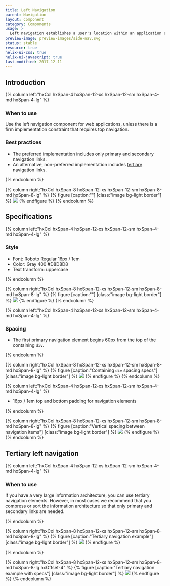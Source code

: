 ```yaml
---
title: Left Navigation
parent: Navigation
layout: component
category: Components
usage: >
  Left navigation establishes a user's location within an application and shows the path forward to accomplish a goal. Consistent navigation patterns increase user confidence and efficiency.
preview-image: preview-images/side-nav.svg
status: stable
resource: true
helix-ui-css: true
helix-ui-javascript: true
last-modified: 2017-12-11
---
```


<section class="static-section" markdown="1">

## Introduction

<div class="hxRow"  markdown="1">
{% column left:"hxCol hxSpan-4 hxSpan-12-xs hxSpan-12-sm hxSpan-4-md hxSpan-4-lg" %}

### When to use

Use the left navigation component for web applications, unless there is a firm implementation constraint that requires top navigation.

### Best practices

- The preferred implementation includes only primary and secondary navigation links.
- An alternative, non-preferred implementation includes [tertiary](#tertiary-left-navigation) navigation links.

{% endcolumn %}

{% column right:"hxCol hxSpan-8 hxSpan-12-xs hxSpan-12-sm hxSpan-8-md hxSpan-8-lg" %}
{% figure [caption:""] [class:"image bg-light border"] %}
![]({{site.cdn_url}}/img/layout/navigation-left.svg)
{% endfigure %}
{% endcolumn %}
</div>

</section>

<section class="static-section" markdown="1">

## Specifications

<div class="hxRow"  markdown="1">
{% column left:"hxCol hxSpan-4 hxSpan-12-xs hxSpan-12-sm hxSpan-4-md hxSpan-4-lg" %}

### Style

- Font: Roboto Regular 16px / 1em
- Color: Gray 400 #D8D8D8
- Text transform: uppercase

{% endcolumn %}

{% column right:"hxCol hxSpan-8 hxSpan-12-xs hxSpan-12-sm hxSpan-8-md hxSpan-8-lg" %}
{% figure [caption:""] [class:"image bg-light border"] %}
![]({{site.cdn_url}}/img/layout/navigation-left-color-type.svg)
{% endfigure %}
{% endcolumn %}
</div>

</section>

<section class="static-section" markdown="1">

<div class="hxRow"  markdown="1">
{% column left:"hxCol hxSpan-4 hxSpan-12-xs hxSpan-12-sm hxSpan-4-md hxSpan-4-lg" %}

### Spacing

- The first primary navigation element begins 60px from the top of the containing `div`.

{% endcolumn %}

{% column right:"hxCol hxSpan-8 hxSpan-12-xs hxSpan-12-sm hxSpan-8-md hxSpan-8-lg" %}
{% figure [caption:"Containing `div` spacing specs"] [class:"image bg-light border"] %}
![]({{site.cdn_url}}/img/layout/navigation-left-spacing-horizontal.svg)
{% endfigure %}
{% endcolumn %}
</div>

</section>

<section class="static-section" markdown="1">

<div class="hxRow"  markdown="1">
{% column left:"hxCol hxSpan-4 hxSpan-12-xs hxSpan-12-sm hxSpan-4-md hxSpan-4-lg" %}

- 16px / 1em top and bottom padding for navigation elements

{% endcolumn %}

{% column right:"hxCol hxSpan-8 hxSpan-12-xs hxSpan-12-sm hxSpan-8-md hxSpan-8-lg" %}
{% figure [caption:"Vertical spacing between navigation items"] [class:"image bg-light border"] %}
![]({{site.cdn_url}}/img/layout/navigation-left-spacing-vertical.svg)
{% endfigure %}
{% endcolumn %}
</div>

</section>

<section class="static-section" markdown="1">

## Tertiary left navigation

<div class="hxRow"  markdown="1">
{% column left:"hxCol hxSpan-4 hxSpan-12-xs hxSpan-12-sm hxSpan-4-md hxSpan-4-lg" %}

### When to use

If you have a very large information architecture, you can use tertiary navigation elements. However, in most cases we recommend that you compress or sort the information architecture so that only primary and secondary links are needed.

{% endcolumn %}

{% column right:"hxCol hxSpan-8 hxSpan-12-xs hxSpan-12-sm hxSpan-8-md hxSpan-8-lg" %}
{% figure [caption:"Tertiary navigation example"] [class:"image bg-light border"] %}
![]({{site.cdn_url}}/img/layout/navigation-left-tertiary.svg)
{% endfigure %}

{% endcolumn %}
</div>

</section>

<section class="static-section" markdown="1">

{% column right:"hxCol hxSpan-8 hxSpan-12-xs hxSpan-12-sm hxSpan-8-md hxSpan-8-lg hxOffset-4" %}
{% figure [caption:"Tertiary navigation example with specs"] [class:"image bg-light border"] %}
![]({{site.cdn_url}}/img/layout/navigation-left-tertiary-specs.svg)
{% endfigure %}
{% endcolumn %}
</div>

</section>